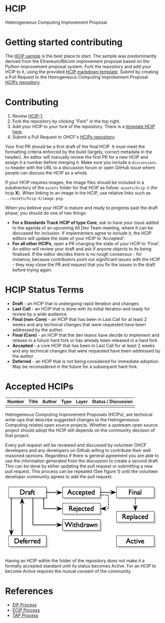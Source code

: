 # HCIP
Heterogeneous Computing Improvement Proposal

# Getting started contributing
The [HCIP sample](./HCIP-1.sample.md) is the best place to start. The sample was predominantly derived from the Ethereum/Bitcoin improvement proposal based on the Python improvement proposal system. Fork the repository and add your HCIP to it, using the provided [HCIP markdown template](./HCIP-number.template.md). Submit by creating a Pull Request to the Hetrogeneous Computing Improbement Proposal [HCIPs repository](https://github.com/open-heterogeneous-computing-framework/HCIP).

# Contributing

 1. Review [HCIP-1](./hcip-1.sample.md).
 2. Fork the repository by clicking "Fork" in the top right.
 3. Add your HCIP to your fork of the repository. There is a [template HCIP here](hcip-number.template.md).
 4. Submit a Pull Request to OHCF's [HCIPs repository](https://github.com/open-heterogeneous-computing-framework/HCIP).

Your first PR should be a first draft of the final HCIP. It must meet the formatting criteria enforced by the build (largely, correct metadata in the header). An editor will manually review the first PR for a new HCIP and assign it a number before merging it. Make sure you include a `discussions-to` header with the URL to a discussion forum or open GitHub issue where people can discuss the HCIP as a whole.

If your HCIP requires images, the image files should be included in a subdirectory of the `assets` folder for that HCIP as follow: `assets/hcip-X` (for hcip **X**). When linking to an image in the HCIP, use relative links such as `../assets/hcip-X/image.png`.

When you believe your HCIP is mature and ready to progress past the draft phase, you should do one of two things:

 - **For a Standards Track HCIP of type Core**, ask to have your issue added to the agenda of an upcoming All Dev Team meeting, where it can be discussed for inclusion. If implementers agree to include it, the HCIP editors will update the state of your HCIP to 'Accepted'.
 - **For all other HCIPs**, open a PR changing the state of your HCIP to 'Final'. An editor will review your draft and ask if anyone objects to its being finalised. If the editor decides there is no rough consensus - for instance, because contributors point out significant issues with the HCIP - they may close the PR and request that you fix the issues in the draft before trying again.

# HCIP Status Terms
* **Draft** - an HCIP that is undergoing rapid iteration and changes
* **Last Call** - an HCIP that is done with its initial iteration and ready for review by a wide audience
* **Final (non-Core)** - an HCIP that has been in Last Call for at least 2 weeks and any technical changes that were requested have been addressed by the author.
* **Final (Core)** - an HCIP that the dev teams have decide to implement and release in a future hard fork or has already been released in a hard fork
* **Accepted** - a core HCIP that has been in Last Call for at least 2 weeks and any technical changes that were requested have been addressed by the author
* **Deferred** - an HCIP that is not being considered for immediate adoption. May be reconsidered in the future for a subsequent hard fork.

# Accepted HCIPs

| Number        | Title        | Author | Type  | Layer        | Status / Discussion |
| ------------- | ------------ | ------ | ----- | -------------| ------------------- |
| | | |  | |


Hetrogeneous Computing Improvement Proposals (HCIPs), are technical write-ups that describe suggested changes to the Hetrogenesous Computing related open source projects. Whether a upstream open source project should adopt the HCIP still depends on the community decision of that project.

Every pull request will be reviewed and discussed by volunteer OHCF developers and any developers on Github willing to contribute their well reasoned opinions. Regardless if there is general agreement you are able to use the information generated from the discussion to create a second draft. This can be done by either updating the pull request or submitting a new pull request. This process can be repeated (See figure 1) until the volunteer developer community agrees to add the pull request.

![Figure 1: The cyclic process of proposal and review](./process.png "Figure 1: The process of proposal and review")

Having an HCIP within the folder of the repository does not make it a formally accepted standard until its status becomes Active. For an HCIP to become Active requires the mutual consent of the community.


# References
* [EIP Process](https://github.com/ethereum/EIPs)
* [ECIP Process](https://github.com/ethereumclassic/ECIPs)
* [TAP Process](https://github.com/theupdateframework/taps/blob/master/tap1.md)


